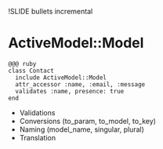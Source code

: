!SLIDE bullets incremental
# ActiveModel::Model

    @@@ ruby
    class Contact
      include ActiveModel::Model
      attr_accessor :name, :email, :message
      validates :name, presence: true
    end
* Validations
* Conversions (to_param, to_model, to_key)
* Naming (model_name, singular, plural)
* Translation
